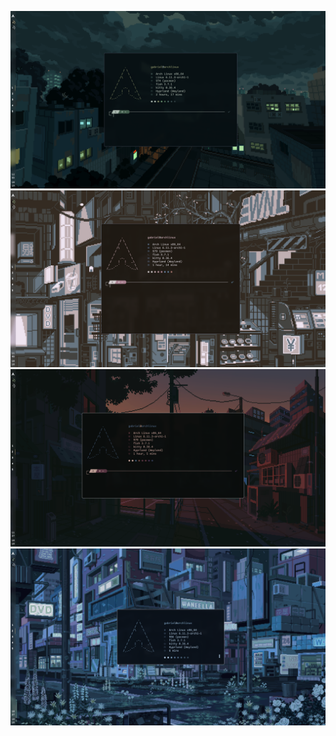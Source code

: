 ![alt text](https://github.com/Echinoidea/dotfiles-screenshots/blob/master/2024-10-19-005515_hyprshot.png?raw=true)
![alt text](https://github.com/Echinoidea/dotfiles-screenshots/blob/master/2024-10-18-234616_hyprshot.png?raw=true)
![alt text](https://github.com/Echinoidea/dotfiles-screenshots/blob/master/2024-10-18-233724_hyprshot.png?raw=true)
![alt text](https://github.com/Echinoidea/dotfiles-screenshots/blob/master/2024-10-18-223710_hyprshot.png?raw=true)
